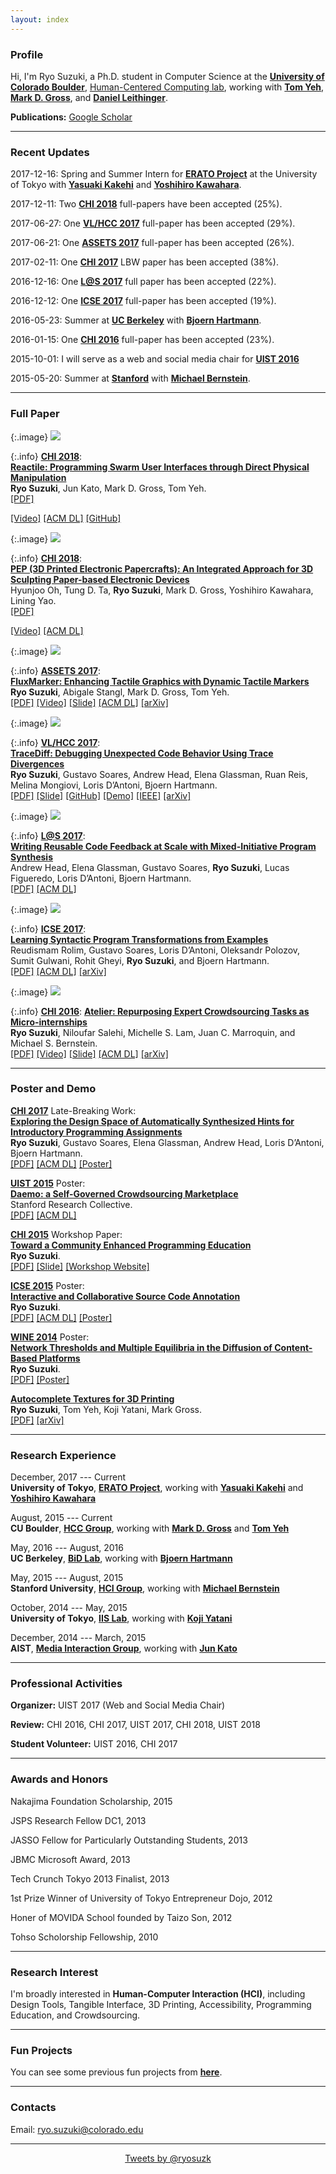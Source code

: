 ```yaml
---
layout: index
---
```


### Profile

Hi, I'm Ryo Suzuki, a Ph.D. student in Computer Science at the [**University of Colorado Boulder**](http://www.colorado.edu/cs/), [Human-Centered Computing lab](http://hcc.colorado.edu/), working with [**Tom Yeh**](http://tomyeh.info/), [**Mark D. Gross**](http://mdgross.net/), and [**Daniel Leithinger**](http://leithinger.com/).

**Publications:**
[<i class="fa fa-graduation-cap fa-fw"></i> Google Scholar](https://scholar.google.com/citations?user=klWjaQIAAAAJ)

---


### Recent Updates

2017-12-16: Spring and Summer Intern for [**ERATO Project**](http://www.jst.go.jp/erato/kawahara/projects/) at the University of Tokyo with [**Yasuaki Kakehi**](http://www.xlab.sfc.keio.ac.jp/) and [**Yoshihiro Kawahara**](http://www.akg.t.u-tokyo.ac.jp/).

2017-12-11: Two [**CHI 2018**](https://chi2018.acm.org/) full-papers have been accepted (25%).

2017-06-27: One [**VL/HCC 2017**](https://sites.google.com/site/vlhcc2017/) full-paper has been accepted (29%).

2017-06-21: One [**ASSETS 2017**](https://assets17.sigaccess.org/) full-paper has been accepted (26%).

2017-02-11: One [**CHI 2017**](https://chi2017.acm.org/) LBW paper has been accepted (38%).

2016-12-16: One [**L@S 2017**](http://learningatscale.acm.org/las2017/) full paper has been accepted (22%).

2016-12-12: One [**ICSE 2017**](http://icse2017.gatech.edu/) full-paper has been accepted (19%).

2016-05-23: Summer at [**UC Berkeley**](http://bid.berkeley.edu/) with [**Bjoern Hartmann**](http://people.eecs.berkeley.edu/~bjoern/).

2016-01-15: One [**CHI 2016**](https://chi2016.acm.org/wp/) full-paper has been accepted (23%).

<!--
2016-05-10: I and [**Niloufar**](http://stanford.edu/~niloufar/) present [**Atelier**](http://hci.stanford.edu/publications/2016/atelier/atelier_2016.pdf) at CHI'16. Here is the [**slide**](/publications/chi-2016-atelier-slide.pdf).
Our work is also featured in the [**media**](https://backchannel.com/its-not-just-robots-skilled-jobs-are-going-to-meatware-954adf770710).
-->

2015-10-01: I will serve as a web and social media chair for [**UIST 2016**](http://uist.acm.org/uist2016/)

2015-05-20: Summer at [**Stanford**](http://hci.stanford.edu/) with [**Michael Bernstein**](http://hci.stanford.edu/msb/).



---

### Full Paper

{:.image}
![](/assets/img/reactile.jpg)

{:.info}
[**CHI 2018**](https://chi2018.acm.org/):
<br>
[**Reactile: Programming Swarm User Interfaces through Direct Physical Manipulation**](/publications/chi-2018-reactile.pdf)
<br>
**Ryo Suzuki**, Jun Kato, Mark D. Gross, Tom Yeh.
<br>
[[PDF]](/publications/chi-2018-reactile.pdf)
<!-- [[Video (Short)]](https://youtu.be/YT7vMJZjohU) -->
[[Video]](https://youtu.be/qmnBqFKC9UE)
[[ACM DL]](https://dl.acm.org/citation.cfm?id=3173773)
[[GitHub]](https://github.com/ryosuzuki/reactile)

{:.image}
![](/assets/img/pep.png)

{:.info}
[**CHI 2018**](https://chi2018.acm.org/):
<br>
[**PEP (3D Printed Electronic Papercrafts): An Integrated Approach for 3D Sculpting Paper-based Electronic Devices**](/publications/chi-2018-pep.pdf)
<br>
Hyunjoo Oh, Tung D. Ta, **Ryo Suzuki**, Mark D. Gross, Yoshihiro Kawahara, Lining Yao.
<br>
[[PDF]](/publications/chi-2018-pep.pdf)
<!-- [[Video (Short)]](https://youtu.be/DTd863suDN0) -->
[[Video]](https://vimeo.com/252080903)
[[ACM DL]](https://dl.acm.org/citation.cfm?id=3174015)


{:.image}
![](assets/img/fluxmarker.png)

{:.info}
[**ASSETS 2017**](https://assets17.sigaccess.org/):
<br>
[**FluxMarker: Enhancing Tactile Graphics with Dynamic Tactile Markers**](/publications/assets-2017-fluxmarker.pdf)
<br>
**Ryo Suzuki**, Abigale Stangl, Mark D. Gross, Tom Yeh.
<br>
[[PDF]](/publications/assets-2017-fluxmarker.pdf)
[[Video]](https://youtu.be/VbwIZ9V6i_g)
[[Slide]](/publications/assets-2017-fluxmarker-slide.pdf)
[[ACM DL]](https://dl.acm.org/citation.cfm?id=3132548)
[[arXiv]](https://arxiv.org/abs/1708.03783)

{:.image}
![](/assets/img/tracediff.png)

{:.info}
[**VL/HCC 2017**](https://sites.google.com/site/vlhcc2017/):
<br>
[**TraceDiff: Debugging Unexpected Code Behavior Using Trace Divergences**](/publications/vlhcc-2017-tracediff.pdf)
<br>
**Ryo Suzuki**, Gustavo Soares, Andrew Head, Elena Glassman, Ruan Reis, Melina Mongiovi, Loris D’Antoni, Bjoern Hartmann.
<br>
[[PDF]](/publications/vlhcc-2017-tracediff.pdf)
[[Slide]](/publications/vlhcc-2017-tracediff-slide.pdf)
[[GitHub]](https://github.com/ryosuzuki/trace-diff)
[[Demo]](https://ryosuzuki.github.io/trace-diff/)
[[IEEE]](http://ieeexplore.ieee.org/document/8103457/)
[[arXiv]](https://arxiv.org/abs/1708.03786)

{:.image}
![](https://people.eecs.berkeley.edu/~bjoern/images/paperthumbs/head-mistakebrowser-las2017.png)

{:.info}
[**L@S 2017**](http://learningatscale.acm.org/las2017/):
<br>
[**Writing Reusable Code Feedback at Scale with Mixed-Initiative Program Synthesis**](/publications/las-2017-mixed.pdf)
<br>
Andrew Head, Elena Glassman, Gustavo Soares, **Ryo Suzuki**, Lucas Figueredo, Loris D’Antoni, Bjoern Hartmann.
<br>
[[PDF]](/publications/las-2017-mixed.pdf)
[[ACM DL]](http://dl.acm.org/citation.cfm?id=3051467)

{:.image}
![](/assets/img/refazer.png)

{:.info}
[**ICSE 2017**](http://icse2017.gatech.edu/):
<br>
[**Learning Syntactic Program Transformations from Examples**](/publications/icse-2017-refazer.pdf)
<br>
Reudismam Rolim, Gustavo Soares, Loris D’Antoni, Oleksandr Polozov, Sumit Gulwani, Rohit Gheyi, **Ryo Suzuki**, and Bjoern Hartmann.
<br>
[[PDF]](/publications/icse-2017-refazer.pdf)
[[ACM DL]](http://dl.acm.org/citation.cfm?id=3097417)
[[arXiv]](https://arxiv.org/abs/1608.09000)


{:.image}
![](http://hci.stanford.edu/publications/2016/atelier/atelier.jpg)

{:.info}
[**CHI 2016**](https://chi2016.acm.org/wp/): [**Atelier: Repurposing Expert Crowdsourcing Tasks as Micro-internships**](/publications/chi-2016-atelier.pdf)
<br>
**Ryo Suzuki**, Niloufar Salehi, Michelle S. Lam, Juan C. Marroquin, and Michael S. Bernstein.
<br>
[[PDF]](/publications/chi-2016-atelier.pdf)
[[Video]](https://youtu.be/tBojZejtFQo)
[[Slide]](/publications/chi-2016-atelier-slide.pdf)
[[ACM DL]](http://dl.acm.org/citation.cfm?id=2858121)
[[arXiv]](https://arxiv.org/abs/1602.06634)

---

### Poster and Demo

[**CHI 2017**](https://chi2017.acm.org/) Late-Breaking Work: <br>
[**Exploring the Design Space of Automatically Synthesized Hints for Introductory Programming Assignments**](/publications/chi-2017-lbw.pdf)
<br>
**Ryo Suzuki**, Gustavo Soares, Elena Glassman, Andrew Head, Loris D’Antoni, Bjoern Hartmann.
<br>
[[PDF]](/publications/chi-2017-lbw.pdf)
[[ACM DL]](http://dl.acm.org/citation.cfm?id=3053187)
[[Poster]](/publications/chi-2017-lbw-poster.pdf)


[**UIST 2015**](http://uist.acm.org/uist2015/about) Poster:
<br>
[**Daemo: a Self-Governed Crowdsourcing Marketplace**](/publications/uist-2015-daemo.pdf)
<br>
Stanford Research Collective.
<br>
[[PDF]](/publications/uist-2015-daemo.pdf)
[[ACM DL]](http://dl.acm.org/citation.cfm?id=2815739)


[**CHI 2015**](http://chi2015.acm.org/) Workshop Paper:
<br>
[**Toward a Community Enhanced Programming Education**](/publications/chi-2015-workshop.pdf)
<br>
**Ryo Suzuki**.
<br>
[[PDF]](/publications/chi-2015-workshop.pdf)
[[Slide]](/publications/chi-2015-workshop-slide.pdf)
[[Workshop Website]](http://hci.tokyo/)


[**ICSE 2015**](http://2015.icse-conferences.org/) Poster:
<br>
[**Interactive and Collaborative Source Code Annotation**](/publications/icse-2015-cumiki.pdf)
<br>
**Ryo Suzuki**.
<br>
[[PDF]](/publications/icse-2015-cumiki.pdf)
[[ACM DL]](http://dl.acm.org/citation.cfm?id=2819173)
[[Poster]](/publications/icse-2015-cumiki-poster.pdf)


[**WINE 2014**](http://wine2014.amss.ac.cn/) Poster:
<br>
[**Network Thresholds and Multiple Equilibria in the Diffusion of Content-Based Platforms**](/publications/wine-2014-network.pdf)
<br>
**Ryo Suzuki**.
<br>
[[PDF]](/publications/wine-2014-network.pdf)
[[Poster]](/publications/wine-2014-network-poster.pdf)


[**Autocomplete Textures for 3D Printing**](https://arxiv.org/pdf/1703.05700.pdf)
<br>
**Ryo Suzuki**, Tom Yeh, Koji Yatani, Mark Gross.
<br>
[[PDF]](https://arxiv.org/pdf/1703.05700.pdf)
[[arXiv]](https://arxiv.org/abs/1703.05700)


---


### Research Experience

December, 2017 --- Current <br>
**University of Tokyo**, [**ERATO Project**](http://www.jst.go.jp/erato/kawahara/projects/), working with [**Yasuaki Kakehi**](http://www.xlab.sfc.keio.ac.jp/) and [**Yoshihiro Kawahara**](http://www.akg.t.u-tokyo.ac.jp/)

August, 2015 --- Current <br>
**CU Boulder**, [**HCC Group**](http://hcc.colorado.edu/), working with [**Mark D. Gross**](http://mdgross.net/) and [**Tom Yeh**](http://tomyeh.info/)

May, 2016 --- August, 2016 <br>
**UC Berkeley**, [**BiD Lab**](http://bid.berkeley.edu/), working with [**Bjoern Hartmann**](http://people.eecs.berkeley.edu/~bjoern/)

May, 2015 --- August, 2015 <br>
**Stanford University**, [**HCI Group**](http://hci.stanford.edu/), working with [**Michael Bernstein**](http://hci.stanford.edu/msb/)

October, 2014 --- May, 2015 <br>
**University of Tokyo**, [**IIS Lab**](http://iis-lab.org/), working with [**Koji Yatani**](http://yatani.jp/)

December, 2014 --- March, 2015 <br>
**AIST**, [**Media Interaction Group**](https://staff.aist.go.jp/m.goto/MIG/index-j.html), working with [**Jun Kato**](http://junkato.jp/)


---

### Professional Activities

**Organizer:** UIST 2017 (Web and Social Media Chair)

**Review:** CHI 2016, CHI 2017, UIST 2017, CHI 2018, UIST 2018

**Student Volunteer:** UIST 2016, CHI 2017


---


### Awards and Honors

Nakajima Foundation Scholarship, 2015

JSPS Research Fellow DC1, 2013

JASSO Fellow for Particularly Outstanding Students, 2013

JBMC Microsoft Award, 2013

Tech Crunch Tokyo 2013 Finalist, 2013

1st Prize Winner of University of Tokyo Entrepreneur Dojo, 2012

Honer of MOVIDA School founded by Taizo Son, 2012

Tohso Scholorship Fellowship, 2010

---

### Research Interest

I'm broadly interested in **Human-Computer Interaction (HCI)**, including Design Tools, Tangible Interface, 3D Printing, Accessibility, Programming Education, and Crowdsourcing.

---

### Fun Projects

You can see some previous fun projects from [**here**](/projects).


---

### Contacts
Email: <a href="mailto:ryo.suzuki@colorado.edu">ryo.suzuki@colorado.edu</a>

[<i class="fa fa-twitter fa-fw"></i>](https://twitter.com/ryosuzk)
[<i class="fa fa-github-alt fa-fw"></i>](https://github.com/ryosuzuki)
[<i class="fa fa-facebook fa-fw"></i>](https://www.facebook.com/ryosuzk)
[<i class="fa fa-linkedin fa-fw"></i>](https://www.linkedin.com/in/ryosuzuki/)


---

<div style="text-align:center;">
<a class="twitter-timeline" href="https://twitter.com/ryosuzk" data-widget-id="586803163707023360" width="580" >Tweets by @ryosuzk</a>
</div>




<!--


### Contacts

Email: ryo.suzuki@colorado.edu

Twitter: [@ryosuzk](https://twitter.com/ryosuzk) , GitHub: [https://github.com/ryosuzuki](https://github.com/ryosuzuki),  LinkedIn: [https://www.linkedin.com/in/ryosuzuki](https://www.linkedin.com/in/ryosuzuki), Facebook: [ryosuzk](https://facebook.com/ryosuzk)

---

"Diffusion Process and Take-off Conditions of the Online Platform", 2013, Microeconomic Policy Workshop at University of Tokyo. [[slide](/micro-workshop.pdf)]

"Diffusion Process and Community Design", 2012, AMTW (Advanced Microeconomic Theory Workshop) at Osaka University. [[slide](/amtw-2012.pdf)]

"Educational Economics about Mechanism of the Income Gap Expansion and Human Capi   tal Investment", 2011, Social Science Research, Vol. 63, No. 1 (in Japanese). [[paper](/social-science-2011.pdf)]

"Incentive Structure on Open Source Software Community: Case Study of GitHub", 2014, Working Paper. [[paper](/working-paper.pdf)]

-->
